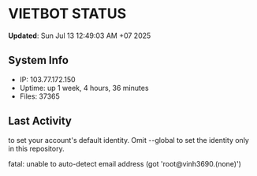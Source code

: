 # VIETBOT STATUS
**Updated**: Sun Jul 13 12:49:03 AM +07 2025

## System Info
- IP: 103.77.172.150
- Uptime: up 1 week, 4 hours, 36 minutes
- Files: 37365

## Last Activity

to set your account's default identity.
Omit --global to set the identity only in this repository.

fatal: unable to auto-detect email address (got 'root@vinh3690.(none)')
